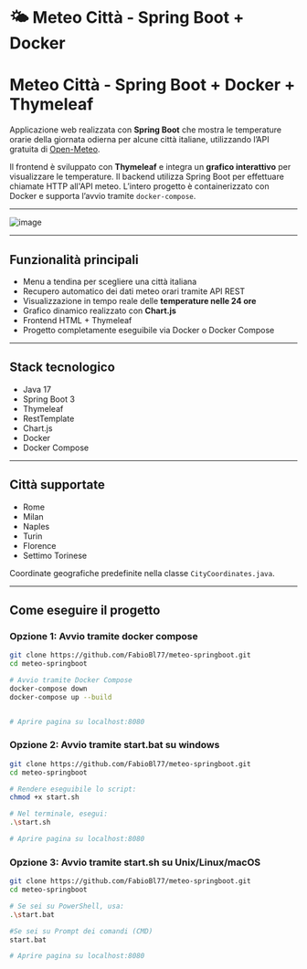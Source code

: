 # 🌤️ Meteo Città - Spring Boot + Docker

# Meteo Città - Spring Boot + Docker + Thymeleaf

Applicazione web realizzata con **Spring Boot** che mostra le temperature orarie della giornata odierna per alcune città italiane, utilizzando l’API gratuita di [Open-Meteo](https://open-meteo.com/).

Il frontend è sviluppato con **Thymeleaf** e integra un **grafico interattivo** per visualizzare le temperature. Il backend utilizza Spring Boot per effettuare chiamate HTTP all'API meteo. L’intero progetto è containerizzato con Docker e supporta l’avvio tramite `docker-compose`.

---

![image](https://github.com/user-attachments/assets/08d0006e-8960-43e4-bae7-dd090d488291)

---

## Funzionalità principali

- Menu a tendina per scegliere una città italiana
- Recupero automatico dei dati meteo orari tramite API REST
- Visualizzazione in tempo reale delle **temperature nelle 24 ore**
- Grafico dinamico realizzato con **Chart.js**
- Frontend HTML + Thymeleaf
- Progetto completamente eseguibile via Docker o Docker Compose

---

## Stack tecnologico

- Java 17
- Spring Boot 3
- Thymeleaf
- RestTemplate
- Chart.js
- Docker
- Docker Compose

---

## Città supportate

- Rome  
- Milan  
- Naples  
- Turin  
- Florence  
- Settimo Torinese

Coordinate geografiche predefinite nella classe `CityCoordinates.java`.

---

## Come eseguire il progetto

### Opzione 1: Avvio tramite docker compose

```bash
git clone https://github.com/FabioBl77/meteo-springboot.git
cd meteo-springboot

# Avvio tramite Docker Compose
docker-compose down
docker-compose up --build


# Aprire pagina su localhost:8080
```

### Opzione 2: Avvio tramite start.bat su windows

```bash
git clone https://github.com/FabioBl77/meteo-springboot.git
cd meteo-springboot

# Rendere eseguibile lo script:
chmod +x start.sh

# Nel terminale, esegui:
.\start.sh

# Aprire pagina su localhost:8080
```

### Opzione 3: Avvio tramite start.sh su Unix/Linux/macOS

```bash
git clone https://github.com/FabioBl77/meteo-springboot.git
cd meteo-springboot

# Se sei su PowerShell, usa:
.\start.bat

#Se sei su Prompt dei comandi (CMD)
start.bat

# Aprire pagina su localhost:8080
```

